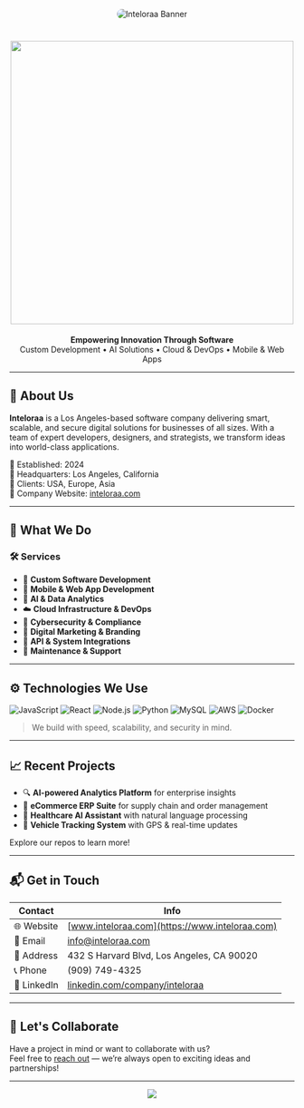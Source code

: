<!-- Header Banner -->
<p align="center">
  <img src="https://www.inteloraa.com/assets/banner-inteloraa-github.png" alt="Inteloraa Banner" style="border-radius: 10px;" />
</p>

<h1 align="center">
  <img src="https://inteloraa.com/wp-content/themes/inteloraa-website-wp-theme/static-data/logo/inteloraa-logo-black-pink.png" height="500"/>
</h1>

<p align="center">
  <b>Empowering Innovation Through Software</b><br/>
  Custom Development • AI Solutions • Cloud & DevOps • Mobile & Web Apps
</p>

---

## 🚀 About Us

**Inteloraa** is a Los Angeles-based software company delivering smart, scalable, and secure digital solutions for businesses of all sizes. With a team of expert developers, designers, and strategists, we transform ideas into world-class applications.

🔹 Established: 2024  
🔹 Headquarters: Los Angeles, California  
🔹 Clients: USA, Europe, Asia  
🔹 Company Website: [inteloraa.com](https://www.inteloraa.com)

---

## 💼 What We Do

### 🛠️ Services

- 🔧 **Custom Software Development**
- 📱 **Mobile & Web App Development**
- 🤖 **AI & Data Analytics**
- ☁️ **Cloud Infrastructure & DevOps**
- 🔐 **Cybersecurity & Compliance**
- 📢 **Digital Marketing & Branding**
- 🔗 **API & System Integrations**
- 🐛 **Maintenance & Support**

---

## ⚙️ Technologies We Use

![JavaScript](https://img.shields.io/badge/-JavaScript-F7DF1E?style=flat&logo=javascript&logoColor=black)
![React](https://img.shields.io/badge/-React-20232A?style=flat&logo=react)
![Node.js](https://img.shields.io/badge/-Node.js-43853D?style=flat&logo=node.js&logoColor=white)
![Python](https://img.shields.io/badge/-Python-3776AB?style=flat&logo=python&logoColor=white)
![MySQL](https://img.shields.io/badge/-MySQL-4479A1?style=flat&logo=mysql&logoColor=white)
![AWS](https://img.shields.io/badge/-AWS-232F3E?style=flat&logo=amazon-aws)
![Docker](https://img.shields.io/badge/-Docker-2496ED?style=flat&logo=docker&logoColor=white)

> We build with speed, scalability, and security in mind.

---

## 📈 Recent Projects

- 🔍 **AI-powered Analytics Platform** for enterprise insights  
- 🛒 **eCommerce ERP Suite** for supply chain and order management  
- 🧠 **Healthcare AI Assistant** with natural language processing  
- 🚗 **Vehicle Tracking System** with GPS & real-time updates  

Explore our repos to learn more!

---

## 📬 Get in Touch

| Contact            | Info                                 |
|--------------------|--------------------------------------|
| 🌐 Website         | [www.inteloraa.com](https://www.inteloraa.com) |
| 📧 Email           | info@inteloraa.com                   |
| 📍 Address         | 432 S Harvard Blvd, Los Angeles, CA 90020 |
| 📞 Phone           | (909) 749-4325                        |
| 🔗 LinkedIn        | [linkedin.com/company/inteloraa](https://linkedin.com/company/inteloraa) |

---

## 🤝 Let's Collaborate

Have a project in mind or want to collaborate with us?  
Feel free to [reach out](mailto:info@inteloraa.com) — we’re always open to exciting ideas and partnerships!

---

<p align="center">
  <img src="https://img.shields.io/badge/Made%20with❤️by-Inteloraa-blue?style=flat-square" />
</p>
